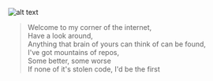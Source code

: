 ![alt text](https://github.com/eastoncrafter/eastoncrafter.github.com/blob/main/pfp/FullyTransparent.png)
> Welcome to my corner of the internet,  
> Have a look around,  
> Anything that brain of yours can think of can be found,  
> I've got mountains of repos,  
> Some better, some worse  
> If none of it's stolen code, I'd be the first  
